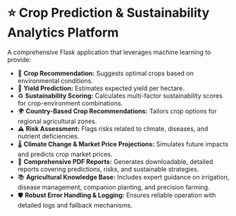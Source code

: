 # ⭐ Crop Prediction & Sustainability Analytics Platform

A comprehensive Flask application that leverages machine learning to provide:

- 🌱 **Crop Recommendation:** Suggests optimal crops based on environmental conditions.  
- 🌾 **Yield Prediction:** Estimates expected yield per hectare.  
- ♻️ **Sustainability Scoring:** Calculates multi-factor sustainability scores for crop-environment combinations.  
- 🌍 **Country-Based Crop Recommendations:** Tailors crop options for regional agricultural zones.  
- ⚠️ **Risk Assessment:** Flags risks related to climate, diseases, and nutrient deficiencies.  
- 🌡️ **Climate Change & Market Price Projections:** Simulates future impacts and predicts crop market prices.  
- 📄 **Comprehensive PDF Reports:** Generates downloadable, detailed reports covering predictions, risks, and sustainable strategies.  
- 📚 **Agricultural Knowledge Base:** Includes expert guidance on irrigation, disease management, companion planting, and precision farming.  
- 🛡️ **Robust Error Handling & Logging:** Ensures reliable operation with detailed logs and fallback mechanisms.
